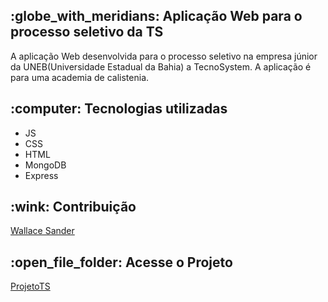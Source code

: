 <h2 > :globe_with_meridians: Aplicação Web para o processo seletivo da TS </h2> 
A aplicação Web desenvolvida para o processo seletivo na empresa júnior da UNEB(Universidade Estadual da Bahia) a TecnoSystem.
A aplicação é para uma academia de calistenia. 



<h2> :computer: Tecnologias utilizadas </h2> 

<ul>
  <li>JS</li>
  <li>CSS</li>
  <li> HTML</li>
  <li> MongoDB</li>
  <li>Express</li>
</ul>

<h2 > :wink: Contribuição </h2> 

<a href="https://github.com/1Sander">Wallace Sander</a>
<h2 > :open_file_folder: Acesse o Projeto</h2> 

<a href= "https://github.com/MariaNatiele/Projeto_TS">ProjetoTS</a>

